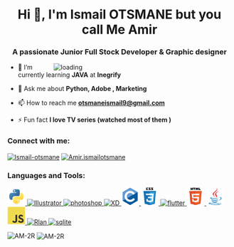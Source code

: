 <h1 align="center">Hi 👋, I'm Ismail OTSMANE but you call Me Amir</h1>
<h3 align="center">A passionate Junior Full Stock Developer & Graphic designer</h3>
<img align="right" alt="loading" width="400" src="https://user-images.githubusercontent.com/74831066/179352287-7773f6e8-40f6-4143-aa5f-3e12b8a897e6.gif">


- 🌱 I’m currently learning **JAVA** at **Inegrify**

- 💬 Ask me about **Python, Adobe , Marketing**

- 📫 How to reach me **otsmaneismail9@gmail.com**

- ⚡ Fun fact **I love TV series (watched most of them )**

<h3 align="left">Connect with me:</h3>
<p align="left">
<a href="https://www.linkedin.com/in/ismail-otsmane-515980189/" target="blank"><img align="center" src="https://raw.githubusercontent.com/rahuldkjain/github-profile-readme-generator/master/src/images/icons/Social/linked-in-alt.svg" alt="Ismail-otsmane" height="30" width="40" /></a>
<a href="https://www.facebook.com/Amir.ismailotsmane/" target="blank"><img align="center" src="https://raw.githubusercontent.com/rahuldkjain/github-profile-readme-generator/master/src/images/icons/Social/facebook.svg" alt="Amir.ismailotsmane" height="30" width="40" /></a>
</p>

<h3 align="left">Languages and Tools:</h3>
<p align="left">
<a href="https://www.python.org" target="_blank" rel="noreferrer"> <img src="https://raw.githubusercontent.com/devicons/devicon/master/icons/python/python-original.svg" alt="python" width="40" height="40"/> </a> 
	<a href="https://bit.ly/ismailotsmane-pfe" target="_blank" rel="noreferrer"> <img src="https://upload.wikimedia.org/wikipedia/commons/thumb/f/fb/Adobe_Illustrator_CC_icon.svg/2101px-Adobe_Illustrator_CC_icon.svg.png" alt="Illustrator" width="40" height="40"/> </a>
	<a href="https://bit.ly/ismailotsmane-pfe" target="_blank" rel="noreferrer"> <img src="https://upload.wikimedia.org/wikipedia/commons/thumb/a/af/Adobe_Photoshop_CC_icon.svg/2101px-Adobe_Photoshop_CC_icon.svg.png" alt="photoshop" width="40" height="40"/> </a>
	<a href="https://bit.ly/ismailotsmane-pfe" target="_blank" rel="noreferrer"> <img src="https://upload.wikimedia.org/wikipedia/commons/thumb/c/c2/Adobe_XD_CC_icon.svg/1200px-Adobe_XD_CC_icon.svg.png" alt="XD" width="40" height="40"/> </a>
	<a href="https://www.cprogramming.com/" target="_blank" rel="noreferrer">
	 <img src="https://raw.githubusercontent.com/devicons/devicon/master/icons/c/c-original.svg" alt="c" width="40" height="40"/> </a> <a href="https://www.w3schools.com/css/" target="_blank" rel="noreferrer"> 
	 	<img src="https://raw.githubusercontent.com/devicons/devicon/master/icons/css3/css3-original-wordmark.svg" alt="css3" width="40" height="40"/> </a> <a href="https://dart.dev" target="_blank" rel="noreferrer">
<a href="https://flutter.dev" target="_blank" rel="noreferrer"> <img src="https://www.vectorlogo.zone/logos/flutterio/flutterio-icon.svg" alt="flutter" width="40" height="40"/> </a> 
<a href="https://www.w3.org/html/" target="_blank" rel="noreferrer"> <img src="https://raw.githubusercontent.com/devicons/devicon/master/icons/html5/html5-original-wordmark.svg" alt="html5" width="40" height="40"/> </a>
 <a href="https://www.java.com" target="_blank" rel="noreferrer"> <img src="https://raw.githubusercontent.com/devicons/devicon/master/icons/java/java-original.svg" alt="java" width="40" height="40"/> </a>
  <a href="https://developer.mozilla.org/en-US/docs/Web/JavaScript" target="_blank" rel="noreferrer"> <img src="https://raw.githubusercontent.com/devicons/devicon/master/icons/javascript/javascript-original.svg" alt="javascript" width="40" height="40"/> </a>
   <a href="https://www.datamentor.io/r-programming" target="_blank" rel="noreferrer"> <img src="https://www.vectorlogo.zone/logos/r-project/r-project-official.svg" alt="Rlan" width="40" height="40"/>  </a>
    <a href="https://www.sqlite.org/" target="_blank" rel="noreferrer"> <img src="https://www.vectorlogo.zone/logos/sqlite/sqlite-icon.svg" alt="sqlite" width="40" height="40"/> </a> </p>

<p><img align="left" src="https://github-readme-stats.vercel.app/api/top-langs?username=AM-2R&show_icons=true&locale=en&layout=compact&theme=tokyonight" alt="AM-2R" /></p>

<p>&nbsp;<img align="center" src="https://github-readme-stats.vercel.app/api?username=AM-2R&show_icons=true&locale=en&theme=tokyonight" alt="AM-2R" /></p>
